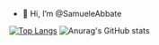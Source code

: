 - 👋 Hi, I’m @SamueleAbbate

[![Top Langs](https://github-readme-stats.vercel.app/api/top-langs/?username=SamueleAbbate)](https://github.com/anuraghazra/github-readme-stats)
![Anurag's GitHub stats](https://github-readme-stats.vercel.app/api?username=Condor&show_icons=true&theme=radical)

